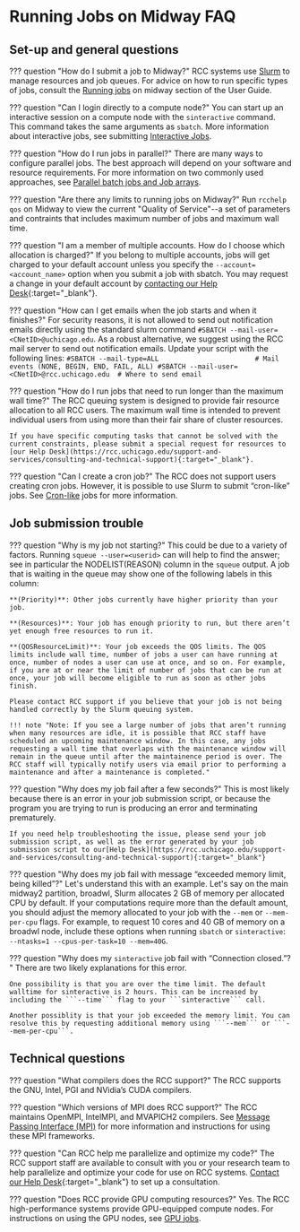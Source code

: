# Running Jobs on Midway FAQ

## Set-up and general questions

??? question "How do I submit a job to Midway?"
    RCC systems use [Slurm](https://slurm.schedmd.com/documentation.html) to manage resources and job queues. For advice on how to run specific types of jobs, consult the [Running jobs](../midway23/midway_jobs_overview.md) on midway section of the User Guide.

??? question "Can I login directly to a compute node?"
    You can start up an interactive session on a compute node with the ```sinteractive``` command. This command takes the same arguments as ```sbatch```. More information about interactive jobs, see submitting [Interactive Jobs](../midway23/midway_submitting_jobs.md).

??? question "How do I run jobs in parallel?"
    There are many ways to configure parallel jobs. The best approach will depend on your software and resource requirements. For more information on two commonly used approaches, see [Parallel batch jobs and Job arrays](../midway23/examples/example_job_scripts.md#parallel-batch-jobs).

??? question "Are there any limits to running jobs on Midway?"
    Run ```rcchelp qos``` on Midway to view the current "Quality of Service"--a set of parameters and contraints that includes maximum number of jobs and maximum wall time.

??? question "I am a member of multiple accounts. How do I choose which allocation is charged?"
    If you belong to multiple accounts, jobs will get charged to your default account unless you specify the ```--account=<account_name>``` option when you submit a job with sbatch. You may request a change in your default account by [contacting our Help Desk](https://rcc.uchicago.edu/support-and-services/consulting-and-technical-support){:target="_blank"}.  

??? question "How can I get emails when the job starts and when it finishes?"
    For security reasons, it is not allowed to send out notification emails directly using the standard slurm command `#SBATCH --mail-user=<CNetID>@uchicago.edu`. As a robust alternative, we suggest using the RCC mail server to send out notification emails. Update your script with the following lines:
    ```
    #SBATCH --mail-type=ALL                        # Mail events (NONE, BEGIN, END, FAIL, ALL)
    #SBATCH --mail-user=<CNetID>@rcc.uchicago.edu  # Where to send email
    ```

??? question "How do I run jobs that need to run longer than the maximum wall time?"
    The RCC queuing system is designed to provide fair resource allocation to all RCC users. The maximum wall time is intended to prevent individual users from using more than their fair share of cluster resources.

    If you have specific computing tasks that cannot be solved with the current constraints, please submit a special request for resources to [our Help Desk](https://rcc.uchicago.edu/support-and-services/consulting-and-technical-support){:target="_blank"}.

??? question "Can I create a cron job?"
    The RCC does not support users creating cron jobs. However, it is possible to use Slurm to submit “cron-like” jobs. See [Cron-like](../midway23/examples/example_job_scripts.md#cron-like-jobs) jobs for more information.  

## Job submission trouble
??? question "Why is my job not starting?"
    This could be due to a variety of factors. Running ```squeue --user=<userid>``` can will help to find the answer; see in particular the NODELIST(REASON) column in the ```squeue``` output. A job that is waiting in the queue may show one of the following labels in this column:

    **(Priority)**: Other jobs currently have higher priority than your job.

    **(Resources)**: Your job has enough priority to run, but there aren’t yet enough free resources to run it.

    **(QOSResourceLimit)**: Your job exceeds the QOS limits. The QOS limits include wall time, number of jobs a user can have running at once, number of nodes a user can use at once, and so on. For example, if you are at or near the limit of number of jobs that can be run at once, your job will become eligible to run as soon as other jobs finish.

    Please contact RCC support if you believe that your job is not being handled correctly by the Slurm queuing system.

    !!! note "Note: If you see a large number of jobs that aren’t running when many resources are idle, it is possible that RCC staff have scheduled an upcoming maintenance window. In this case, any jobs requesting a wall time that overlaps with the maintenance window will remain in the queue until after the maintainence period is over. The RCC staff will typically notify users via email prior to performing a maintenance and after a maintenance is completed."

??? question "Why does my job fail after a few seconds?"
    This is most likely because there is an error in your job submission script, or because the program you are trying to run is producing an error and terminating prematurely.

    If you need help troubleshooting the issue, please send your job submission script, as well as the error generated by your job submission script to our[Help Desk](https://rcc.uchicago.edu/support-and-services/consulting-and-technical-support){:target="_blank"}

??? question "Why does my job fail with message “exceeded memory limit, being killed”?"
    Let's understand this with an example. Let's say on the main midway2 partition, broadwl, Slurm allocates 2 GB of memory per allocated CPU by default. If your computations require more than the default amount, you should adjust the memory allocated to your job with the ```--mem``` or ```--mem-per-cpu``` flags. For example, to request 10 cores and 40 GB of memory on a broadwl node, include these options when running ```sbatch``` or ```sinteractive```: ```--ntasks=1 --cpus-per-task=10 --mem=40G```.

??? question "Why does my ```sinteractive``` job fail with “Connection closed.”? "
    There are two likely explanations for this error.

    One possibility is that you are over the time limit. The default walltime for sinteractive is 2 hours. This can be increased by including the ```--time``` flag to your ```sinteractive``` call.

    Another possiblity is that your job exceeded the memory limit. You can resolve this by requesting additional memory using ```--mem``` or ```--mem-per-cpu```.

## Technical questions

??? question "What compilers does the RCC support?"
    The RCC supports the GNU, Intel, PGI and NVidia’s CUDA compilers.

??? question "Which versions of MPI does RCC support?"
    The RCC maintains OpenMPI, IntelMPI, and MVAPICH2 compilers. See [Message Passing Interface (MPI)](../midway23/software/compilers.md#mpi) for more information and instructions for using these MPI frameworks.

??? question "Can RCC help me parallelize and optimize my code?"
    The RCC support staff are available to consult with you or your research team to help parallelize and optimize your code for use on RCC systems. [Contact our Help Desk](https://rcc.uchicago.edu/support-and-services/consulting-and-technical-support){:target="_blank"} to set up a consultation.

??? question "Does RCC provide GPU computing resources?"
    Yes. The RCC high-performance systems provide GPU-equipped compute nodes. For instructions on using the GPU nodes, see [GPU jobs](/midway23/examples/example_job_scripts#gpu-jobs).

